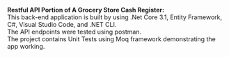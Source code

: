  **Restful API Portion of A Grocery Store Cash Register:**<br>
This back-end application is built by using .Net Core 3.1, Entity Framework, C#, Visual Studio Code, and .NET CLI.<br>
The API endpoints were tested using postman.<br>
The project contains Unit Tests using Moq framework demonstrating the app working.
